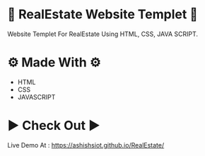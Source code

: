 # 🏡 RealEstate Website Templet 🏡
Website Templet For RealEstate Using HTML, CSS, JAVA SCRIPT.

# ⚙ Made With ⚙

* HTML
* CSS
* JAVASCRIPT


# ▶ Check Out ▶
Live Demo At : https://ashishsiot.github.io/RealEstate/
